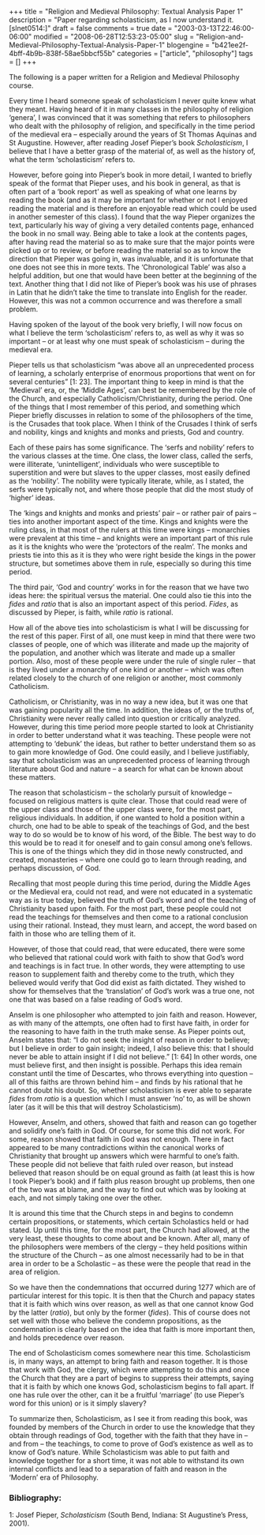 +++
title = "Religion and Medieval Philosophy: Textual Analysis Paper 1"
description = "Paper regarding scholasticism, as I now understand it. [slnet0514:]"
draft = false
comments = true
date = "2003-03-13T22:46:00-06:00"
modified = "2008-06-28T12:53:23-05:00"
slug = "Religion-and-Medieval-Philosophy-Textual-Analysis-Paper-1"
blogengine = "b421ee2f-4bff-4b9b-838f-58ae5bbcf55b"
categories = ["article", "philosophy"]
tags = []
+++

<div class="note">
<p>
The following is a paper written for a Religion and Medieval Philosophy course. 
</p>
</div>
<p>
Every time I heard someone speak of scholasticism I never quite knew what they meant. Having heard of it in many classes in the philosophy of religion &lsquo;genera&rsquo;, I was convinced that it was something that refers to philosophers who dealt with the philosophy of religion, and specifically in the time period of the medieval era &ndash; especially around the years of St Thomas Aquinas and St Augustine. However, after reading Josef Pieper&rsquo;s book <em>Scholasticism</em>, I believe that I have a better grasp of the material of, as well as the history of, what the term &lsquo;scholasticism&rsquo; refers to.
</p>
<p>
However, before going into Pieper&rsquo;s book in more detail, I wanted to briefly speak of the format that Pieper uses, and his book in general, as that is often part of a &lsquo;book report&rsquo; as well as speaking of what one learns by reading the book (and as it may be important for whether or not I enjoyed reading the material and is therefore an enjoyable read which could be used in another semester of this class). I found that the way Pieper organizes the text, particularly his way of giving a very detailed contents page, enhanced the book in no small way. Being able to take a look at the contents pages, after having read the material so as to make sure that the major points were picked up or to review, or before reading the material so as to know the direction that Pieper was going in, was invaluable, and it is unfortunate that one does not see this in more texts. The &lsquo;Chronological Table&rsquo; was also a helpful addition, but one that would have been better at the beginning of the text. Another thing that I did not like of Pieper&rsquo;s book was his use of phrases in Latin that he didn&rsquo;t take the time to translate into English for the reader. However, this was not a common occurrence and was therefore a small problem.
</p>
<p>
Having spoken of the layout of the book very briefly, I will now focus on what I believe the term &lsquo;scholasticism&rsquo; refers to, as well as why it was so important &ndash; or at least why one must speak of scholasticism &ndash; during the medieval era.
</p>
<p>
Pieper tells us that scholasticism &ldquo;was above all an unprecedented process of learning, a scholarly enterprise of enormous proportions that went on for several centuries&rdquo; [1: 23]. The important thing to keep in mind is that the &lsquo;Medieval&rsquo; era, or, the &lsquo;Middle Ages&rsquo;, can best be remembered by the role of the Church, and especially Catholicism/Christianity, during the period. One of the things that I most remember of this period, and something which Pieper briefly discusses in relation to some of the philosophers of the time, is the Crusades that took place. When I think of the Crusades I think of serfs and nobility, kings and knights and monks and priests, God and country.
</p>
<p>
Each of these pairs has some significance. The &lsquo;serfs and nobility&rsquo; refers to the various classes at the time. One class, the lower class, called the serfs, were illiterate, &lsquo;unintelligent&rsquo;, individuals who were susceptible to superstition and were but slaves to the upper classes, most easily defined as the &lsquo;nobility&rsquo;. The nobility were typically literate, while, as I stated, the serfs were typically not, and where those people that did the most study of &lsquo;higher&rsquo; ideas.
</p>
<p>
The &lsquo;kings and knights and monks and priests&rsquo; pair &ndash; or rather pair of pairs &ndash; ties into another important aspect of the time. Kings and knights were the ruling class, in that most of the rulers at this time were kings &ndash; monarchies were prevalent at this time &ndash; and knights were an important part of this rule as it is the knights who were the &lsquo;protectors of the realm&rsquo;. The monks and priests tie into this as it is they who were right beside the kings in the power structure, but sometimes above them in rule, especially so during this time period.
</p>
<p>
The third pair, &lsquo;God and country&rsquo; works in for the reason that we have two ideas here: the spiritual versus the material. One could also tie this into the <em>fides</em> and <em>ratio</em> that is also an important aspect of this period. <em>Fides</em>, as discussed by Pieper, is faith, while <em>ratio</em> is rational.
</p>
<p>
How all of the above ties into scholasticism is what I will be discussing for the rest of this paper. First of all, one must keep in mind that there were two classes of people, one of which was illiterate and made up the majority of the population, and another which was literate and made up a smaller portion. Also, most of these people were under the rule of single ruler &ndash; that is they lived under a monarchy of one kind or another &ndash; which was often related closely to the church of one religion or another, most commonly Catholicism.
</p>
<p>
Catholicism, or Christianity, was in no way a new idea, but it was one that was gaining popularity all the time. In addition, the ideas of, or the truths of, Christianity were never really called into question or critically analyzed. However, during this time period more people started to look at Christianity in order to better understand what it was teaching. These people were not attempting to &lsquo;debunk&rsquo; the ideas, but rather to better understand them so as to gain more knowledge of God. One could easily, and I believe justifiably, say that scholasticism was an unprecedented process of learning through literature about God and nature &ndash; a search for what can be known about these matters.
</p>
<p>
The reason that scholasticism &ndash; the scholarly pursuit of knowledge &ndash; focused on religious matters is quite clear. Those that could read were of the upper class and those of the upper class were, for the most part, religious individuals. In addition, if one wanted to hold a position within a church, one had to be able to speak of the teachings of God, and the best way to do so would be to know of his word, of the Bible. The best way to do this would be to read it for oneself and to gain consul among one&rsquo;s fellows. This is one of the things which they did in those newly constructed, and created, monasteries &ndash; where one could go to learn through reading, and perhaps discussion, of God.
</p>
<p>
Recalling that most people during this time period, during the Middle Ages or the Medieval era, could not read, and were not educated in a systematic way as is true today, believed the truth of God&rsquo;s word and of the teaching of Christianity based upon faith. For the most part, these people could not read the teachings for themselves and then come to a rational conclusion using their rational. Instead, they must learn, and accept, the word based on faith in those who are telling them of it.
</p>
<p>
However, of those that could read, that were educated, there were some who believed that rational could work with faith to show that God&rsquo;s word and teachings is in fact true. In other words, they were attempting to use reason to supplement faith and thereby come to the truth, which they believed would verify that God did exist as faith dictated. They wished to show for themselves that the &lsquo;translation&rsquo; of God&rsquo;s work was a true one, not one that was based on a false reading of God&rsquo;s word.
</p>
<p>
Anselm is one philosopher who attempted to join faith and reason. However, as with many of the attempts, one often had to first have faith, in order for the reasoning to have faith in the truth make sense. As Pieper points out, Anselm states that: &ldquo;I do not seek the insight of reason in order to believe; but I believe in order to gain insight; indeed, I also believe this: that I should never be able to attain insight if I did not believe.&rdquo; [1: 64] In other words, one must believe first, and then insight is possible. Perhaps this idea remain constant until the time of Descartes, who throws everything into question &ndash; all of this faiths are thrown behind him &ndash; and finds by his rational that he cannot doubt his doubt. So, whether scholasticism is ever able to separate <em>fides</em> from <em>ratio</em> is a question which I must answer &lsquo;no&rsquo; to, as will be shown later (as it will be this that will destroy Scholasticism).
</p>
<p>
However, Anselm, and others, showed that faith and reason can go together and solidify one&rsquo;s faith in God. Of course, for some this did not work. For some, reason showed that faith in God was not enough. There in fact appeared to be many contradictions within the canonical works of Christianity that brought up answers which were harmful to one&rsquo;s faith. These people did not believe that faith ruled over reason, but instead believed that reason should be on equal ground as faith (at least this is how I took Pieper&rsquo;s book) and if faith plus reason brought up problems, then one of the two was at blame, and the way to find out which was by looking at each, and not simply taking one over the other.
</p>
<p>
It is around this time that the Church steps in and begins to condemn certain propositions, or statements, which certain Scholastics held or had stated. Up until this time, for the most part, the Church had allowed, at the very least, these thoughts to come about and be known. After all, many of the philosophers were members of the clergy &ndash; they held positions within the structure of the Church &ndash; as one almost necessarily had to be in that area in order to be a Scholastic &ndash; as these were the people that read in the area of religion.
</p>
<p>
So we have then the condemnations that occurred during 1277 which are of particular interest for this topic. It is then that the Church and papacy states that it is faith which wins over reason, as well as that one cannot know God by the latter (<em>ratio</em>), but only by the former (<em>fides</em>). This of course does not set well with those who believe the condemn propositions, as the condemnation is clearly based on the idea that faith is more important then, and holds precedence over reason.
</p>
<p>
The end of Scholasticism comes somewhere near this time. Scholasticism is, in many ways, an attempt to bring faith and reason together. It is those that work with God, the clergy, which were attempting to do this and once the Church that they are a part of begins to suppress their attempts, saying that it is faith by which one knows God, scholasticism begins to fall apart. If one has rule over the other, can it be a fruitful &lsquo;marriage&rsquo; (to use Pieper&rsquo;s word for this union) or is it simply slavery?
</p>
<p>
To summarize then, Scholasticism, as I see it from reading this book, was founded by members of the Church in order to use the knowledge that they obtain through readings of God, together with the faith that they have in &ndash; and from &ndash; the teachings, to come to prove of God&rsquo;s existence as well as to know of God&rsquo;s nature. While Scholasticism was able to put faith and knowledge together for a short time, it was not able to withstand its own internal conflicts and lead to a separation of faith and reason in the &lsquo;Modern&rsquo; era of Philosophy.
</p>
<h3>Bibliography:</h3>
<p>
1: Josef Pieper, <em>Scholasticism</em> (South Bend, Indiana: St Augustine&rsquo;s Press, 2001).
</p>

